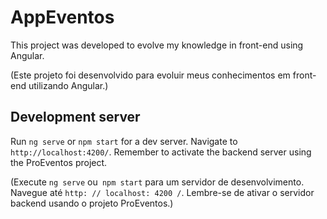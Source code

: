 # AppEventos

This project was developed to evolve my knowledge in front-end using Angular.

(Este projeto foi desenvolvido para evoluir meus conhecimentos em front-end utilizando Angular.)

## Development server

Run `ng serve` or `npm start` for a dev server. Navigate to `http://localhost:4200/`. Remember to activate the backend server using the ProEventos project.

(Execute `ng serve` ou` npm start` para um servidor de desenvolvimento. Navegue até `http: // localhost: 4200 /`. Lembre-se de ativar o servidor backend usando o projeto ProEventos.)



